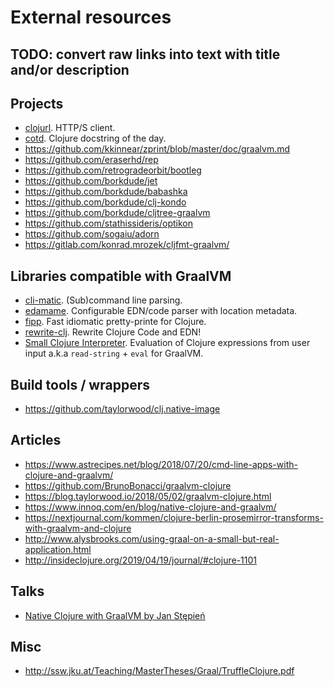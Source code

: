 # External resources

## TODO: convert raw links into text with title and/or description

## Projects

- [clojurl](https://github.com/taylorwood/clojurl). HTTP/S client.
- [cotd](https://github.com/tomekw/cotd). Clojure docstring of the day.
- https://github.com/kkinnear/zprint/blob/master/doc/graalvm.md
- https://github.com/eraserhd/rep
- https://github.com/retrogradeorbit/bootleg
- https://github.com/borkdude/jet
- https://github.com/borkdude/babashka
- https://github.com/borkdude/clj-kondo
- https://github.com/borkdude/cljtree-graalvm
- https://github.com/stathissideris/optikon
- https://github.com/sogaiu/adorn
- https://gitlab.com/konrad.mrozek/cljfmt-graalvm/

## Libraries compatible with GraalVM 

- [cli-matic](https://github.com/l3nz/cli-matic). (Sub)command line parsing.
- [edamame](https://github.com/borkdude/edamame). Configurable EDN/code parser with location metadata.
- [fipp](https://github.com/brandonbloom/fipp). Fast idiomatic pretty-printe for Clojure.
- [rewrite-clj](https://github.com/xsc/rewrite-clj). Rewrite Clojure Code and EDN!
- [Small Clojure Interpreter](https://github.com/borkdude/sci). Evaluation of Clojure expressions from user input a.k.a `read-string` + `eval` for GraalVM.


## Build tools / wrappers

- https://github.com/taylorwood/clj.native-image

## Articles

- https://www.astrecipes.net/blog/2018/07/20/cmd-line-apps-with-clojure-and-graalvm/
- https://github.com/BrunoBonacci/graalvm-clojure
- https://blog.taylorwood.io/2018/05/02/graalvm-clojure.html
- https://www.innoq.com/en/blog/native-clojure-and-graalvm/
- https://nextjournal.com/kommen/clojure-berlin-prosemirror-transforms-with-graalvm-and-clojure
- http://www.alysbrooks.com/using-graal-on-a-small-but-real-application.html
- http://insideclojure.org/2019/04/19/journal/#clojure-1101

## Talks

- [Native Clojure with GraalVM by Jan Stępień](https://www.youtube.com/watch?v=topKYJgv6qA)


## Misc

- http://ssw.jku.at/Teaching/MasterTheses/Graal/TruffleClojure.pdf
